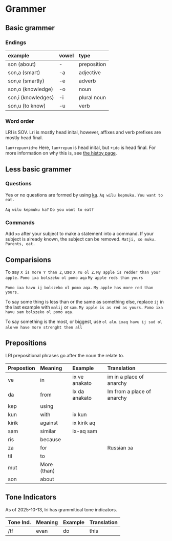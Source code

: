 Grammer
======

Basic grammer
-----------

### Endings
| example | vowel | type |
| :---- | :---- | :---- |
| son (about) | \- | preposition |
| son,a (smart) | \-a | adjective |
| son,e (smartly) | \-e | adverb |
| son,o (knowledge) | \-o | noun |
| son,i (knowledges) | \-i | plural noun |
|  son,u (to know)  | \-u | verb |

### Word order
LRI is SOV. Lri is mostly head inital, however, affixes and verb prefixes are mostly head final.

`lan+repun+id+o`
Here, `lan+repun` is head inital, but `+ido` is head final. For more information on why this is, see [the histoy page](/history.md).

Less basic grammer
---
### Questions
Yes or no questions are formed by using [ka](https://almostahexagon2.github.io/lri/#!././vocabulary.md#ka). 
`Aq wilu kepmuku.`
`You want to eat.`

`Aq wilu kepmuku ka?`
`Do you want to eat?`

### Commands
Add `xo` after your subject to make a statement into a command. If your subject is already known, the subject can be removed.
`Matji, xo muku.`
`Parents, eat.`

Comparisions
---
To say `X is more Y than Z`, use `X Yu ol Z`.
`My apple is redder than your apple.`
`Pomo ixa bolszeku ol pomo aqa`
`My apple reds than yours`

`Pomo ixa havu ij bolszeko ol pomo aqa.`
`My apple has more red than yours.`

To say some thing is less than or the same as something else, replace `ij` in the last example with `malij` or `sam`.
`My apple is as red as yours.`
`Pomo ixa havu sam bolszeko ol pomo aqa.`

To say something is the most, or biggest, use `ol alo`.
`ixaq havu ij sud ol alo`
`we have more strenght then all`

Prepositions
----
LRI prepositional phrases go after the noun the relate to.

| Prepostion | Meaning | Example | Translation |
| :---- | :---- | :---- | :---- |
| ve | in | ix ve anakato | im in a place of anarchy |
| da | from | Ix da anakato | Im from a place of anarchy |
| kep | using |  |  |
| kun | with | ix kun  |  |
| kirik | against | ix kirik aq |  |
| sam | similar | ix-aq sam |  |
| ris | because |  |  |
| za | for |  | Russian за |
| til | to |  |  |
| mut | More (than) |  |  |
| son | about |  |  |

Tone Indicators 
---
As of 2025-10-13, lri has grammitical tone indicators. 

| Tone Ind. | Meaning | Example | Translation |
| --------- | -------| ----- | ---- |
| /tf | evan | do    | this  |
